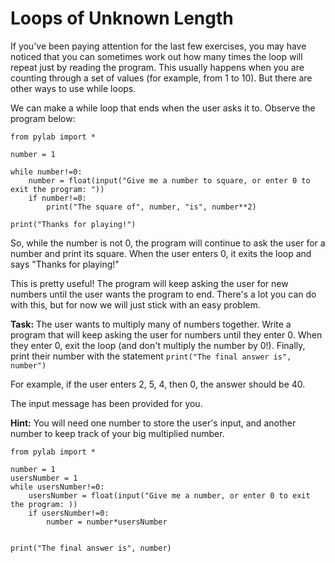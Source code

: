 # Loops of Unknown Length

If you've been paying attention for the last few exercises, you may have noticed that you can sometimes work out how many times the loop will repeat just by reading the program. This usually happens when you are counting through a set of values (for example, from 1 to 10). But there are other ways to use while loops.

We can make a while loop that ends when the user asks it to. Observe the program below:


```
from pylab import *

number = 1

while number!=0:
    number = float(input("Give me a number to square, or enter 0 to exit the program: "))
    if number!=0:
        print("The square of", number, "is", number**2)

print("Thanks for playing!")

```

So, while the number is not 0, the program will continue to ask the user for a number and print its square. When the user enters 0, it  exits the loop and says "Thanks for playing!" 

This is pretty useful! The program will keep asking the user for new numbers until the user wants the program to end. There's a lot you can do with this, but for now we will just stick with an easy problem.

**Task:** The user wants to multiply many of numbers together. Write a program that will keep asking the user for numbers until they enter 0. When they enter 0, exit the loop (and don't multiply the number by 0!). Finally, print their number with the statement `print("The final answer is", number")`

For example, if the user enters 2, 5, 4, then 0, the answer should be 40. 

The input message has been provided for you.


**Hint:** You will need one number to store the user's input, and another number to keep track of your big multiplied number.

```
from pylab import *

number = 1
usersNumber = 1
while usersNumber!=0:
    usersNumber = float(input("Give me a number, or enter 0 to exit the program: ))
    if usersNumber!=0:
        number = number*usersNumber


print("The final answer is", number)


```
